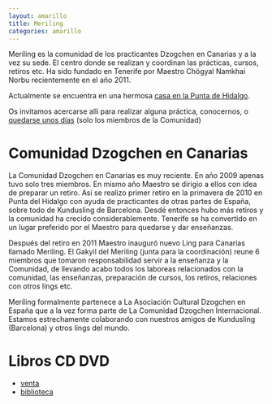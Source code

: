 ```yaml
---
layout: amarillo
title: Meriling
categories: amarillo
---
```

Meriling es la comunidad de los practicantes Dzogchen en Canarias y a la vez su sede. El centro donde se realizan y coordinan las prácticas, cursos, retiros etc. Ha sido fundado en Tenerife por Maestro Chögyal Namkhai Norbu recientemente en el año 2011.

Actualmente se encuentra en una hermosa [casa en la Punta de Hidalgo](/amarillo/ling).

Os invitamos acercarse alli para realizar alguna práctica, conocernos, o [quedarse unos días](/amarilli/alojamiento) (solo los miembros de la Comunidad)

Comunidad Dzogchen en Canarias
==============================
La Comunidad Dzogchen en Canarias es muy reciente. En año 2009 apenas tuvo solo tres miembros. En mismo año Maestro se dirigio a ellos con idea de preparar un retiro. Así se realizo primer retiro en la primavera de 2010 en Punta del Hidalgo con ayuda de practicantes de otras partes de España, sobre todo de Kundusling de Barcelona. Desdé entonces hubo más retiros y la comunidad ha crecido considerablemente. Tenerife se ha convertido en un lugar preferido por el Maestro para quedarse y dar enseñanzas.

Después del retiro en 2011 Maestro inauguró nuevo Ling para Canarias llamado Meriling. El Gakyil del Meriling (junta para la coordinación) reune 6 miembros que tomaron responsabilidad servir a la enseñanza y la Comunidad, de llevando acabo todos los laboreas relacionados con la comunidad, las enseñanzas, preparación de cursos, los retiros, relaciones con otros lings etc.

Meriling formalmente partenece a La Asociación Cultural Dzogchen en España que a la vez forma parte de La Comunidad Dzogchen Internacional. Estamos estrechamente colaborando con nuestros amigos de Kundusling (Barcelona) y otros lings del mundo.

Libros CD DVD
=============
- [venta](/amarillo/venta-libros)
- [biblioteca](/amarillo/biblioteca)
